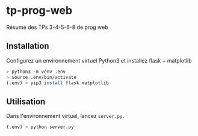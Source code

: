 # tp-prog-web

Résumé des TPs 3-4-5-6-8 de prog web

## Installation

Configurez un environnement virtuel Python3 et installez flask + matplotlib
```bash
> python3 -m venv .env
> source .env/bin/activate
(.env) > pip3 install flask matplotlib
```

## Utilisation

Dans l'environnement virtuel, lancez `server.py`.

```bash
(.env) > python server.py
```
